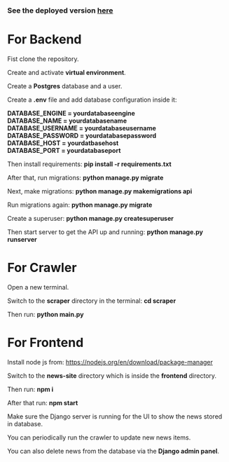 ### See the deployed version [here](https://news-aggregator-qo0y.onrender.com)

# For Backend
Fist clone the repository.  

Create and activate **virtual environment**.

Create a **Postgres** database and a user.

Create a **.env** file and add database configuration inside it: 

**DATABASE_ENGINE = yourdatabaseengine** <br>
**DATABASE_NAME = yourdatabasename** <br>
**DATABASE_USERNAME = yourdatabaseusername** <br>
**DATABASE_PASSWORD = yourdatabasepassword** <br>
**DATABASE_HOST = yourdatbasehost** <br>
**DATABASE_PORT = yourdatabaseport** <br>

Then install requirements:
**pip install -r requirements.txt** 

After that, run migrations:
**python manage.py migrate**

Next, make migrations:
**python manage.py makemigrations api**

Run migrations again:
**python manage.py migrate**

Create a superuser:
**python manage.py createsuperuser**

Then start server to get the API up and running:
**python manage.py runserver**

# For Crawler

Open a new terminal.

Switch to the **scraper** directory in the terminal:
**cd scraper**

Then run:
**python main.py**

# For Frontend

Install node js from: https://nodejs.org/en/download/package-manager

Switch to the **news-site** directory which is inside the **frontend** directory.

Then run:
**npm i**

After that run: 
**npm start** 


Make sure the Django server is running for the UI to show the news stored in database.

You can periodically run the crawler to update new news items.

You can also delete news from the database via the **Django admin panel**.


